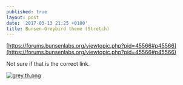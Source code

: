```yaml
---
published: true
layout: post
date: '2017-03-13 21:25 +0100'
title: Bunsen-Greybird theme (Stretch)
---
```

[https://forums.bunsenlabs.org/viewtopic.php?pid=45566#p45566](https://forums.bunsenlabs.org/viewtopic.php?pid=45566#p45566)

Not sure if that is the correct link.

[![grey.th.png](https://cdn.scrot.moe/images/2017/03/13/grey.th.png)](https://scrot.moe/image/13pfv)

